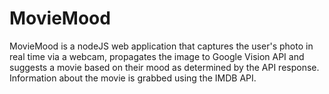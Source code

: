 # MovieMood
MovieMood is a nodeJS web application that captures the user's photo in real time via a webcam, propagates the image to Google Vision API and suggests a movie based on their mood as determined by the API response. Information about the movie is grabbed using the IMDB API.
